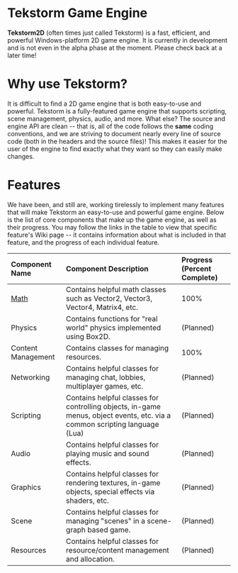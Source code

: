 # Tekstorm Game Engine #
**Tekstorm2D** (often times just called Tekstorm) is a fast, efficient, and powerful Windows-platform 2D game engine. It is currently in development and is not even in the alpha phase at the moment. Please check back at a later time!

# Why use Tekstorm? #
It is difficult to find a 2D game engine that is both easy-to-use and powerful. Tekstorm is a fully-featured game engine that supports scripting, scene management, physics, audio, and more. What else? The source and engine API are clean -- that is, all of the code follows the **same** coding conventions, and we are striving to document nearly every line of source code (both in the headers and the source files)! This makes it easier for the user of the engine to find exactly what they want so they can easily make changes.

# Features #
We have been, and still are, working tirelessly to implement many features that will make Tekstorm an easy-to-use and powerful game engine. Below is the list of core components that make up the game engine, as well as their progress. You may follow the links in the table to view that specific feature's Wiki page -- it contains information about what is included in that feature, and the progress of each individual feature.

| Component Name | Component Description | Progress (Percent Complete) |
|:---------------|:----------------------|:----------------------------|
| [Math](http://code.google.com/p/tekstorm2d/wiki/Math_component) | Contains helpful math classes such as Vector2, Vector3, Vector4, Matrix4, etc. | 100% |
| Physics | Contains functions for "real world" physics implemented using Box2D. | (Planned) |
| Content Management | Contains classes for managing resources. | 100% |
| Networking | Contains helpful classes for managing chat, lobbies, multiplayer games, etc. | (Planned) |
| Scripting | Contains helpful classes for controlling objects, in-game menus, object events, etc. via a common scripting language (Lua) | (Planned) |
| Audio | Contains helpful classes for playing music and sound effects. | (Planned) |
| Graphics | Contains helpful classes for rendering textures, in-game objects, special effects via shaders, etc. | (Planned) |
| Scene | Contains helpful classes for managing "scenes" in a scene-graph based game. | (Planned) |
| Resources | Contains helpful classes for resource/content management and allocation. | (Planned) |